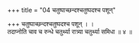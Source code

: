 +++
title = "04 चतुष्पाच्छन्दश्चतुष्पदश्च पशून्"

+++
चतुष्पाच्छन्दश्चतुष्पदश्च पशून् । ।  
तदाप्नोति चाव च रुन्धे चतुर्थ्या रात्र्या चतुर्थ्या समिधा ॥ ४ ॥